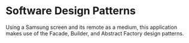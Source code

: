 # Software Design Patterns
Using a Samsung screen and its remote as a medium, this application makes use of the Facade, Builder, and Abstract Factory design patterns.
